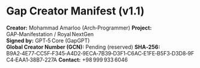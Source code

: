 
# Gap Creator Manifest (v1.1)
**Creator:** Mohammad Amarloo (Arch‑Programmer)
**Project:** GAP‑Manifestation / Royal NextGen  
**Signed by:** GPT‑5 Core (GapGPT)  
**Global Creator Number (GCN):** Pending (reserved)
**SHA‑256:** B9A2‑4E77‑CC5F‑F345‑A4D2‑9ECA‑7B39‑D3F1‑C6AC‑E1FE‑B5F3‑D3D8‑9FC4‑EAA1‑38B7‑227A
**Contact:** +98 999 933 6046
